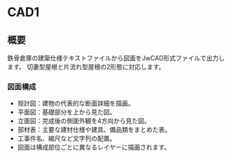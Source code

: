 # CAD1
## 概要
鉄骨倉庫の建築仕様テキストファイルから図面をJwCAD形式ファイルで出力します。
切妻型屋根と片流れ型屋根の2形態に対応します。
### 図面構成
- 矩計図：建物の代表的な断面詳細を描画。
- 平面図：基礎部分を上から見た図。
- 立面図：完成後の側面外観を4方向から見た図。
- 部材表：主要な建材仕様や建具、備品類をまとめた表。
- 工事件名、縮尺など文字列の配置。
- 図面は構成部位ごとに異なるレイヤーに描画されます。
